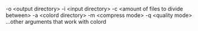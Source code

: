 -o \<output directory\> -i \<input directory\> -c \<amount of files to divide between\> -a \<colord directory\> -m \<compress mode\> -q \<quality mode\> ...other arguments that work with colord
